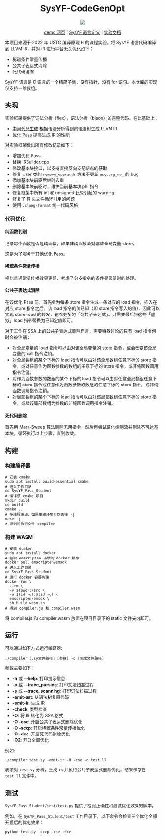 <div align="center">
  
# SysYF-CodeGenOpt

</div>

<p align="center">
<a href="https://github.com/liuly0322/sysyf_compiler_codegen_opt/actions/workflows/CI.yml">
  <img src="https://github.com/liuly0322/sysyf_compiler_codegen_opt/actions/workflows/CI.yml/badge.svg">
</a>
</p>

<p align="center">
<a href="https://liuly.moe/sysyf_compiler_codegen_opt/">demo 网页</a> | <a href="https://github.com/liuly0322/sysyf_compiler_codegen_opt/blob/main/SysYF%E8%AF%AD%E8%A8%80%E5%AE%9A%E4%B9%89.pdf">SysYF 语言定义</a> | <a href="https://github.com/liuly0322/sysyf_compiler_codegen_opt/blob/main/doc.md">实验文档</a>
</p>

本项目来源于 2022 年 USTC 编译原理 H 的课程实验。将 SysYF 语言代码编译到 LLVM IR，并对 IR 进行平台无关优化如下：

- 稀疏条件常量传播
- 公共子表达式消除
- 死代码消除

SysYF 语言是 C 语言的一个精简子集，没有指针，没有 for 语句。本仓库的实现仅支持一维数组。

## 实现

实验框架提供了词法分析（flex），语法分析（bison）的完整代码。在此基础上：

- [中间代码生成](./SysYF_Pass_Student/src/SysYFIRBuilder/IRBuilder.cpp) 根据语法分析得到的语法树生成 LLVM IR
- [优化 Pass](./SysYF_Pass_Student/src/Optimize/) 提高生成 IR 的性能

对实验框架做出所有修改记录如下：

- 增加优化 Pass
- 替换 IRBuilder.cpp
- 修改基本块接口，以支持直接反向支配结点的获取
- 修复 User 类的 `remove_operands` 方法不更新 `use.arg_no_` 的 bug
- 添加基本块前驱后继时去重
- 删除基本块前驱时，维护当前基本块 phi 指令
- 修复框架中所有 int 和 unsigned 比较引起的 warning
- 修复了 IR 头文件循环引用的问题
- 使用 `.clang-format` 统一代码风格

### 代码优化

#### 纯函数判别

记录每个函数是否是纯函数，如果非纯函数会对哪些全局变量 store。

这是为了服务于其他优化 Pass。

#### 稀疏条件常量传播

相比普通常量传播效果更好，考虑了分支指令的条件是常量时的处理。

#### 公共子表达式消除

在该优化 Pass 前，首先会为每条 store 指令生成一条对应的 load 指令，插入在对应 store 指令之后。该 load 指令的值已知（即 store 指令写入的值），因此可以实现 store-load 的转发，删除更多的「公共子表达式」。只需要最后把这些「虚拟」load 指令替换为已知定值即可。

对于工作在 SSA 上的公共子表达式删除而言，需要特殊讨论的只有 load 指令何时会被注销：

- 对全局变量的 load 指令可以由对该全局变量的 store 指令，或会改变该全局变量的 call 指令注销。
- 对全局数组的某个下标的 load 指令可以由对该全局数组任意下标的 store 指令，或对任意作为函数参数的数组的任意下标的 store 指令，或非纯函数调用指令注销。
- 对作为函数参数的数组的某个下标的 load 指令可以由对任意全局数组任意下标的 store 指令或任意作为函数参数的数组的任意下标的 store 指令，或非纯函数调用指令注销。
- 对局部数组的某个下标的 load 指令可以由对该局部数组任意下标的 store 指令，或以该局部数组为参数的非纯函数调用指令注销。

#### 死代码删除

首先用 Mark-Sweep 算法删除无用指令，然后再尝试简化控制流并删除不可达基本块。循环执行以上步骤，直到收敛。

## 构建

### 构建编译器

```shell
# 安装 cmake
sudo apt install build-essential cmake
# 进入工作目录
cd SysYF_Pass_Student
# 编译该 cmake 项目
mkdir build
cd build
cmake ..
# 多线程编译，如果单核环境可以去掉 -j
make -j
# 得到可执行文件 compiler
```

### 构建 WASM

```shell
# 安装 docker
sudo apt install docker
# 拉取 emscripten 环境的 docker 镜像
docker pull emscripten/emsdk
# 进入工作目录
cd SysYF_Pass_Student
# 运行 docker 容器构建
docker run \
  --rm \
  -v $(pwd):/src \
  -u $(id -u):$(id -g) \
  emscripten/emsdk \
  sh build_wasm.sh
# 得到 compiler.js 和 compiler.wasm
```

将 compiler.js 和 compiler.wasm 放置在项目目录下的 static 文件夹内即可。

## 运行

可以通过如下方式运行编译器:

```
./compiler [.sy文件路径] [参数] -o [生成文件路径]
```

参数主要如下：

- **-h** 或 **--help**: 打印提示信息
- **-p** 或 **--trace_parsing**: 打印文法扫描过程
- **-s** 或 **--trace_scanning**: 打印词法扫描过程
- **-emit-ast**: 从语法树复原代码
- **-emit-ir**: 生成 IR
- **-check**: 类型检查
- **-O**: 将 IR 转化为 SSA 格式
- **-O -cse**: 开启公共子表达式删除优化
- **-O -sccp**: 开启稀疏条件常量传播优化
- **-O -dce**: 开启死代码删除优化
- **-O2**: 开启全部优化

例如:

```
./compiler test.sy -emit-ir -O -cse -o test.ll
```

表示对 `test.sy` 分析，生成 `IR` 并执行公共子表达式删除优化，结果保存在 `test.ll` 文件中。

## 测试

`SysYF_Pass_Student/test/test.py` 提供了检验正确性和测试优化效果的脚本。

例如，在 `SysYF_Pass_Student/test` 工作目录下，以下命令会检查三个优化全部开启后的优化效果：

`python test.py -sccp -cse -dce`

